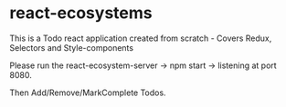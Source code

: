 # react-ecosystems
This is a Todo react application created from scratch - Covers Redux, Selectors and Style-components

Please run the react-ecosystem-server -> npm start -> listening at port 8080.

Then Add/Remove/MarkComplete Todos.
